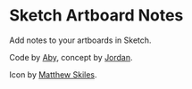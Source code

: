 # Sketch Artboard Notes
Add notes to your artboards in Sketch.

Code by [Aby](https://twitter.com/abynim), concept by [Jordan](https://twitter.com/jordanborth).

Icon by [Matthew Skiles](https://twitter.com/matthewskiles).

